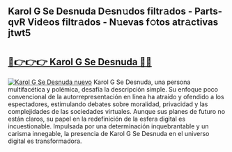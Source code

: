 ## Karol G Se Desnuda D𝚎sn𝚞dos filtr𝚊dos - Parts-qvR Vid𝚎os filtr𝚊dos - N𝚞evas f𝚘tos atr𝚊ctivas jtwt5

# <h2><a href="http://mbaeei.tromn.icu/?c=Karol+G+Se+Desnuda">🔗👉👉👉 Karol G Se Desnuda 🔗🔗</a></h2>

[![Karol G Se Desnuda nuevo](https://i.imgur.com/pEAQMta.gif)](http://mbaeei.tromn.icu/?c=Karol+G+Se+Desnuda)
Karol G Se Desnuda, una persona multifacética y polémica, desafía la descripción simple. Su enfoque poco convencional de la autorrepresentación en línea ha atraído y ofendido a los espectadores, estimulando debates sobre moralidad, privacidad y las complejidades de las sociedades virtuales. Aunque sus planes de futuro no están claros, su papel en la redefinición de la esfera digital es incuestionable. Impulsada por una determinación inquebrantable y un carisma innegable, la presencia de Karol G Se Desnuda en el universo digital es transformadora.
